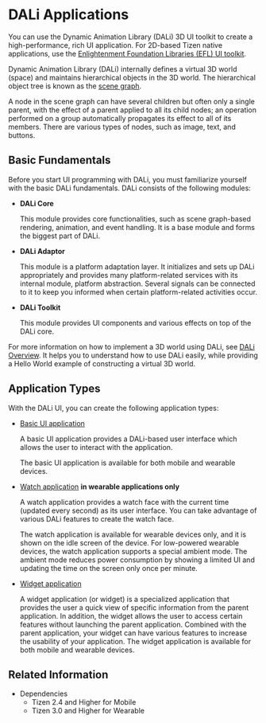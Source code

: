 # DALi Applications


You can use the Dynamic Animation Library (DALi) 3D UI toolkit to create a high-performance, rich UI application. For 2D-based Tizen native applications, use the [Enlightenment Foundation Libraries (EFL) UI toolkit](../../ui/efl/index.md).

Dynamic Animation Library (DALi) internally defines a virtual 3D world (space) and maintains hierarchical objects in the 3D world. The hierarchical object tree is known as the [scene graph](http://en.wikipedia.org/wiki/Scene_graph).

A node in the scene graph can have several children but often only a single parent, with the effect of a parent applied to all its child nodes; an operation performed on a group automatically propagates its effect to all of its members. There are various types of nodes, such as image, text, and buttons.

## Basic Fundamentals

Before you start UI programming with DALi, you must familiarize yourself with the basic DALi fundamentals. DALi consists of the following modules:

- **DALi Core**

  This module provides core functionalities, such as scene graph-based rendering, animation, and event handling. It is a base module and forms the biggest part of DALi.

- **DALi Adaptor**

  This module is a platform adaptation layer. It initializes and sets up DALi appropriately and provides many platform-related services with its internal module, platform abstraction. Several signals can be connected to it to keep you informed when certain platform-related activities occur.

- **DALi Toolkit**

  This module provides UI components and various effects on top of the DALi core.

For more information on how to implement a 3D world using DALi, see [DALi Overview](../../ui/dali/index.md). It helps you to understand how to use DALi easily, while providing a Hello World example of constructing a virtual 3D world.

## Application Types

With the DALi UI, you can create the following application types:

- [Basic UI application](dali-basic-app.md)

  A basic UI application provides a DALi-based user interface which allows the user to interact with the application.

  The basic UI application is available for both mobile and wearable devices.

- [Watch application](dali-watch-app.md) **in wearable applications only**

  A watch application provides a watch face with the current time (updated every second) as its user interface. You can take advantage of various DALi features to create the watch face.

  The watch application is available for wearable devices only, and it is shown on the idle screen of the device. For low-powered wearable devices, the watch application supports a special ambient mode. The ambient mode reduces power consumption by showing a limited UI and updating the time on the screen only once per minute.

- [Widget application](dali-widget-app.md)

  A widget application (or widget) is a specialized application that provides the user a quick view of specific information from the parent application. In addition, the widget allows the user to access certain features without launching the parent application. Combined with the parent application, your widget can have various features to increase the usability of your application. The widget application is available for both mobile and wearable devices.

## Related Information
- Dependencies
  - Tizen 2.4 and Higher for Mobile
  - Tizen 3.0 and Higher for Wearable

